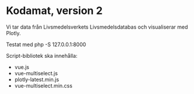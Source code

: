 # Kodamat, version 2
Vi tar data från Livsmedelsverkets Livsmedelsdatabas och visualiserar med Plotly.

Testat med php -S 127.0.0.1:8000 

Script-bibliotek ska innehålla:

* vue.js
* vue-multiselect.js
* plotly-latest.min.js
* vue-multiselect.min.css




